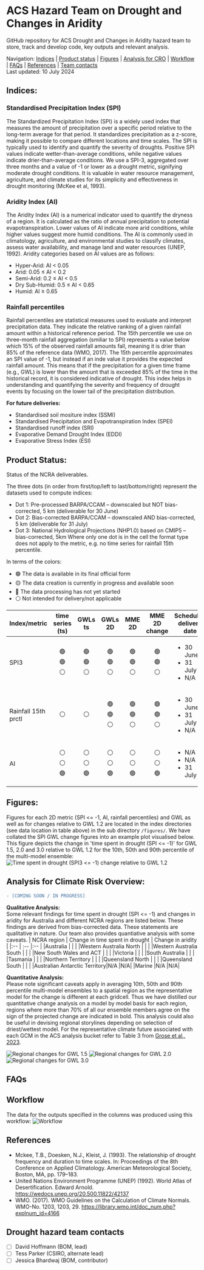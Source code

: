 # ACS Hazard Team on Drought and Changes in Aridity

GitHub repository for ACS Drought and Changes in Aridity hazard team to store, track and develop code, key outputs and relevant analysis. 

Navigation: [Indices](https://github.com/AusClimateService/hazards-drought/tree/dev_readme?tab=readme-ov-file#indices) | [Product status](https://github.com/AusClimateService/hazards-drought/tree/dev_readme?tab=readme-ov-file#product-status) | [Figures](https://github.com/AusClimateService/hazards-drought/tree/dev_readme?tab=readme-ov-file#figures) | [Analysis for CRO](https://github.com/AusClimateService/hazards-drought/tree/dev_readme?tab=readme-ov-file#analysis-for-climate-risk-overview) | [Workflow](https://github.com/AusClimateService/hazards-drought/tree/dev_readme?tab=readme-ov-file#workflow) | [FAQs](https://github.com/AusClimateService/hazards-drought/tree/dev_readme?tab=readme-ov-file#FAQs) | [References](https://github.com/AusClimateService/hazards-drought/tree/dev_readme?tab=readme-ov-file#references) | [Team contacts](https://github.com/AusClimateService/hazards-drought/tree/dev_readme?tab=readme-ov-file#drought-hazard-team-contacts) <br>
Last updated: 10 July 2024
## Indices:
### Standardised Precipitation Index (SPI)
The Standardized Precipitation Index (SPI) is a widely used index that measures the amount of precipitation over a specific period relative to the long-term average for that period. It standardizes precipitation as a z-score, making it possible to compare different locations and time scales. The SPI is typically used to identify and quantify the severity of droughts. Positive SPI values indicate wetter-than-average conditions, while negative values indicate drier-than-average conditions. We use a SPI-3, aggregated over three months and a value of -1 or lower as a drought metric, signifying moderate drought conditions. It is valuable in water resource management, agriculture, and climate studies for its simplicity and effectiveness in drought monitoring (McKee et al, 1993).

### Aridity Index (AI)
The Aridity Index (AI) is a numerical indicator used to quantify the dryness of a region. It is calculated as the ratio of annual precipitation to potential evapotranspiration. Lower values of AI indicate more arid conditions, while higher values suggest more humid conditions. The AI is commonly used in climatology, agriculture, and environmental studies to classify climates, assess water availability, and manage land and water resources (UNEP, 1992).
Aridity categories based on AI values are as follows:
- Hyper-Arid: AI < 0.05
- Arid: 0.05 ≤ AI < 0.2
- Semi-Arid: 0.2 ≤ AI < 0.5
- Dry Sub-Humid: 0.5 ≤ AI < 0.65
- Humid: AI ≥ 0.65

### Rainfall percentiles
Rainfall percentiles are statistical measures used to evaluate and interpret precipitation data. They indicate the relative ranking of a given rainfall amount within a historical reference period. The 15th percentile we use on three-month rainfall aggregation (smiliar to SPI) represents a value below which 15% of the observed rainfall amounts fall, meaning it is drier than 85% of the reference data (WMO, 2017). The 15th percentile approximates an SPI value of -1, but instead if an inde value it provides the expected rainfall amount. This means that if the precipitation for a given time frame (e.g., GWL) is lower than the amount that is exceeded 85% of the time in the historical record, it is considered indicative of drought. This index helps in understanding and quantifying the severity and frequency of drought events by focusing on the lower tail of the precipitation distribution.


**For future deliveries:**
- Standardised soil mositure index (SSMI)
- Standardised Precipitation and Evapotranspiration Index (SPEI)
- Standardised runoff index (SRI)
- Evaporative Demand Drought Index (EDDI)
- Evaporative Stress Index (ESI)

## Product Status:
Status of the NCRA deliverables. 

The three dots (in order from first/top/left to last/bottom/right) represent the datasets used to compute indices:
- Dot 1: Pre-processed BARPA/CCAM – downscaled but NOT bias-corrected, 5 km (deliverable for 30 June)
- Dot 2: Bias-corrected BARPA/CCAM – downscaled AND bias-corrected, 5 km (deliverable for 31 July)
- Dot 3: National Hydrological Projections (NHP1.0) based on CMIP5 – bias-corrected, 5km
Where only one dot is in the cell the format type does not apply to the metric, e.g. no time series for rainfall 15th percentile.
 
In terms of the colors:
- :green_circle: The data is available in its final official form
- :yellow_circle: The data creation is currently in progress and available soon
- :red_circle: The data processing has not yet started
- :white_circle: Not intended for delivery/not applicable

| Index/metric | time series (ts) | GWLs ts | GWLs 2D | MME 2D | MME 2D change | Scheduled<br>delivery date | Data<br>location | Last update
|-----         | :-:              |:-:      |:-:      |:-:     |:-:            |------------    |-----             |-----
| SPI3 |:green_circle:<br>:green_circle:<br>:white_circle:|:green_circle:<br>:green_circle:<br>:white_circle:|:green_circle:<br>:green_circle:<br>:white_circle:|:green_circle:<br>:green_circle:<br>:white_circle:|:green_circle:<br>:green_circle:<br>:white_circle:|<ul><li>30 June</li><li>31 July</li><li>N/A</li></ul>|/g/data/ia39/ncra/<br>drought_aridity/spi/|29/06/24
| Rainfall 15th prctl |:white_circle:|:white_circle:|:green_circle:<br>:green_circle:<br>:white_circle:|:green_circle:<br>:green_circle:<br>:white_circle:|:green_circle:<br>:green_circle:<br>:white_circle:|<ul><li>30 June</li><li>31 July</li><li>N/A</li></ul>|/g/data/ia39/ncra/<br>drought_aridity/<br>rainfall_percentiles/|27/06/24
| AI |:white_circle:<br>:white_circle:<br>:green_circle:|:white_circle:<br>:white_circle:<br>:green_circle:|:white_circle:<br>:white_circle:<br>:green_circle:|:white_circle:<br>:white_circle:<br>:green_circle:|:white_circle:<br>:white_circle:<br>:green_circle:|<ul><li>N/A</li><li>N/A</li><li>31 July</li></ul>|/g/data/ia39/ncra/<br>drought_aridity/ai/|28/06/24

## Figures:
Figures for each 2D metric (SPI <= -1, AI, rainfall percentiles) and GWL as well as for changes relative to GWL 1.2 are located in the index directories (see data location in table above) in the sub directory `/figures/`. We have collated the SPI GWL change figures into an example plot visualised below. This figure depicts the change in 'time spent in drought (SPI <= -1)' for GWL 1.5, 2.0 and 3.0 relative to GWL 1.2 for the 10th, 50th and 90th percentile of the multi-model ensemble:
![Time spent in drought (SPI3 <= -1) change relative to GWL 1.2](figures/change_in_SPI.png)


## Analysis for Climate Risk Overview:
```diff
- [COMING SOON / IN PROGRESS]
```
**Qualitative Analysis:** <br> 
Some relevant findings for time spent in drought (SPI <= -1) and changes in aridity for Australia and different NCRA regions are listed below. 
These findings are derived from bias-corrected data. These statements are qualitative in nature. Our team also provides quantiative analysis with some caveats.
| NCRA region                  | Change in time spent in drought | Change in aridity |
|:--                           | :--                             |:--                |
|Australia                     |  |   |
|Western Australia North       |  |   |
|Western Australia South       |  |   |
|New South Wales and ACT       |  |   |
|Victoria                      |  |   |
|South Australia               |  |   |
|Tasmania                      |  |   |
|Northern Territory            |  |   |
|Queensland North              |  |   |
|Queensland South              |  |   |
|Australian Antarctic Territory|N/A          |N/A|
|Marine                        |N/A          |N/A|

**Quantitative Analysis:** <br> 
Please note significant caveats apply in averaging 10th, 50th and 90th percentile multi-model ensembles to a spatial region as the representative model for the change is different at each gridcell. Thus we have distilled our quantitative change analysis on a model by model basis for each region, regions where more than 70% of all our ensemble members agree on the sign of the projected change are indicated in bold. This analysis could also be useful in devising regional storylines depending on selection of driest/wettest model. For the representative climate future associated with each GCM in the ACS analysis bucket refer to Table 3 from [Grose et al., 2023](https://doi.org/10.1016/j.cliser.2023.100368). 

![Regional changes for GWL 1.5](figures/SPI_regional_heatmap_change_GWL1.5.png)
![Regional changes for GWL 2.0](figures/SPI_regional_heatmap_change_GWL2.0.png)
![Regional changes for GWL 3.0](figures/SPI_regional_heatmap_change_GWL3.0.png)


## FAQs

## Workflow
The data for the outputs specified in the columns was produced using this workflow:
![Workflow](figures/workflow.png)

## References
* Mckee, T.B., Doesken, N.J., Kleist, J. (1993). The relationship of drought frequency and duration to time scales. In: Proceedings of the 8th Conference on Applied Climatology. American Meteorological Society, Boston, MA, pp. 179–183.
* United Nations Environment Programme (UNEP) (1992). World Atlas of Desertification. Edward Arnold. https://wedocs.unep.org/20.500.11822/42137
* WMO. (2017). WMO Guidelines on the Calculation of Climate Normals. WMO-No. 1203, 1203, 29. https://library.wmo.int/doc_num.php?explnum_id=4166

## Drought hazard team contacts
- [ ] David Hoffmann (BOM, lead)
- [ ] Tess Parker (CSIRO, alternate lead)
- [ ] Jessica Bhardwaj (BOM, contributor)
